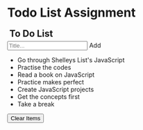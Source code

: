 # Todo List Assignment
<html>
  <head>
    <link rel="stylesheet" type="text/css" href="css\to do list.css">
  </head>
  <body>
    <div class="header">
      <h2 style="margin:5px">To Do List</h2>
      <input type="text" id="myInput" placeholder="Title...">
      <span onclick="newElement()" class="addBtn">Add</span>
    </div>
    <ul id="myUL">
      <li class="checked">Go through Shelleys List's JavaScript </li>
      <li>Practise the codes</li>
      <li>Read a book on JavaScript</li>
      <li class="checked">Practice makes perfect</li>
      <li>Create JavaScript projects</li>
      <li>Get the concepts first</li>
      <li>Take a break</li>
    </ul>
    <button type="button" id="clear-list" onclick="removeAll()">Clear Items</button>
    <script type="text/javascript" src="js\to do list.js"></script>
  </body>
</html>
